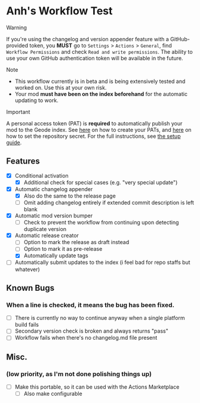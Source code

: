 # Anh's Workflow Test

> [!WARNING]  
> If you're using the changelog and version appender feature with a GitHub-provided token, you **MUST** go to `Settings` > `Actions` > `General`, find `Workflow Permissions` and check `Read and write permissions`. The ability to use your own GitHub authentication token will be available in the future.

> [!NOTE]
> - This workflow currently is in beta and is being extensively tested and worked on. Use this at your own risk.
> - Your mod **must have been on the index beforehand** for the automatic updating to work.

> [!IMPORTANT]
> A personal access token (PAT) is **required** to automatically publish your mod to the Geode index. See [here](https://docs.github.com/en/authentication/keeping-your-account-and-data-secure/managing-your-personal-access-tokens) on how to create your PATs, and [here](https://docs.github.com/en/actions/security-for-github-actions/security-guides/using-secrets-in-github-actions) on how to set the repository secret. For the full instructions, see [the setup guide](https://github.com/catgirlanh/geode-mod-workflow-test/wiki/Setup-Guide).

## Features
- [x] Conditional activation
  - [x] Additional check for special cases (e.g. "very special update")
- [x] Automatic changelog appender
  - [x] Also do the same to the release page
  - [ ] Omit adding changelog entirely if extended commit description is left blank
- [x] Automatic mod version bumper
  - [ ] Check to prevent the workflow from continuing upon detecting duplicate version
- [x] Automatic release creator
  - [ ] Option to mark the release as draft instead
  - [ ] Option to mark it as pre-release
  - [x] Automatically update tags
- [ ] Automatically submit updates to the index (i feel bad for repo staffs but whatever)

## Known Bugs
### When a line is checked, it means the bug has been fixed.
- [ ] There is currently no way to continue anyway when a single platform build fails
- [ ] Secondary version check is broken and always returns "pass"
- [ ] Workflow fails when there's no changelog.md file present

## Misc.
### (low priority, as I'm not done polishing things up)
- [ ] Make this portable, so it can be used with the Actions Marketplace
  - [ ] Also make configurable
